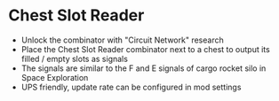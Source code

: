 # Chest Slot Reader #
- Unlock the combinator with "Circuit Network" research
- Place the Chest Slot Reader combinator next to a chest to output its filled / empty slots as signals
- The signals are similar to the F and E signals of cargo rocket silo in Space Exploration
- UPS friendly, update rate can be configured in mod settings